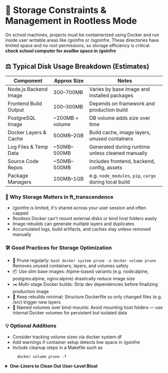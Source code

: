 # 💾 Storage Constraints & Management in Rootless Mode
On school machines, projects must be containerized using Docker and run inside user writable areas like /goinfre or /sgoinfre.
These directories have limited space and no root permissions, so storage efficiency is critical. **check school computer for availbe space in /goinfre**

## ⚖️ Typical Disk Usage Breakdown (Estimates)

| Component                | Approx Size       | Notes                                                |
|--------------------------|-------------------|------------------------------------------------------|
| Node.js Backend Image    | 300–700MB         | Varies by base image and installed packages          |
| Frontend Build Output    | 100–300MB         | Depends on framework and production build            |
| PostgreSQL Image         | ~200MB + volume   | DB volume adds size over time                        |
| Docker Layers & Cache    | 500MB–2GB         | Build cache, image layers, unused containers         |
| Log Files & Temp Data    | ~50MB–500MB       | Generated during runtime unless cleaned manually     |
| Source Code Repos        | ~50MB–500MB       | Includes frontend, backend, config, assets           |
| Package Managers         | 100MB–1GB         | e.g. `node_modules`, `pip`, `cargo` during local build |

### 🧱 Why Storage Matters in ft_transcendence
- /goinfre is limited, it's shared across your user session and often capped
- Rootless Docker can't mount external disks or bind host folders easily
- Image rebuilds can generate multiple layers and duplicates
- Accumulated logs, build artifacts, and caches stay unless removed manually

### 🛠️ Good Practices for Storage Optimization
- 🧹 Prune regularly: ```bash docker system prune -a docker volume prune``` Removes unused containers, layers, and volumes safely
- 📦 Use slim base images: Alpine-based variants (e.g. node:alpine, postgres:alpine, nginx:alpine) drastically reduce image size
- ✂️ Multi-stage Docker builds: Strip dev dependencies before finalizing production image
- 🎯 Keep rebuilds minimal: Structure Dockerfile so only changed files (e.g. /src) trigger new layers
- 🔗 Named volumes over bind-mounts: Avoid mounting host folders — use internal Docker volumes for persistent but isolated data

### 💡 Optional Additions
- Consider tracking volume sizes via docker system df
- Add warnings if container setup detects low space in /goinfre
- Include cleanup steps in a Makefile such as
  ```docker system prune -af
    docker volume prune -f
  ```

<details>
<summary><strong>One-Liners to Clean Out User-Level Bloat</strong></summary>
  
You can run these to free up space, but always check first:

```bash
# Clear most language/tool caches
rm -rf ~/.cache/* ~/.config/* ~/.local/share/*

# Remove VSCode extensions and crash logs
rm -rf ~/.vscode ~/.config/Code ~/.config/VSCodium

# Clean up large package folders
rm -rf node_modules dist .parcel-cache .cache .next target

# Prune Docker (containers, volumes, images)
docker system prune -af
docker volume prune -f

# Check largest folders in your home directory
du -sh ~/* | sort -h
```

⚠️ Do NOT run these blindly if you have critical data tucked into those folders. But for testing, sandboxed builds, and workspace resets, they can be helpfull.

🧹 Clear Common Caches
Node modules, frontend builds, package locks:
```bash
rm -rf node_modules
rm -rf dist
rm -rf .cache
```

- Check available space in /goinfre
    - df -h /goinfre

- View the size of specific folders
    - du -sh /goinfre/*

**Add any cleanup tips here**
</details>
  
